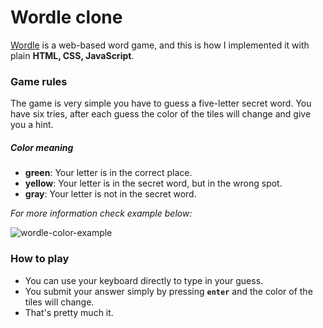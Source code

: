 # Wordle clone
 [Wordle](https://www.nytimes.com/games/wordle/index.html) is a web-based word game, and
 this is how I implemented it with  plain **HTML, CSS, JavaScript**.

### Game rules
The game is very simple you have to guess a five-letter secret word.
You have six tries, after each guess the color of the tiles will change and give you a hint.

##### Color meaning
- **green**: Your letter is in the correct place.
- **yellow**: Your letter is in the secret word, but in the wrong spot.
- **gray**: Your letter is not in the secret word.

*For more information check example below:*


![wordle-color-example](https://user-images.githubusercontent.com/103751145/166122939-2de62f39-4fb1-457e-a32e-200684135224.jpg)

### How to play

- You can use your keyboard directly to type in your guess.
- You submit your answer simply by pressing **`enter`** and the color of the tiles will change.
- That's pretty much it.
